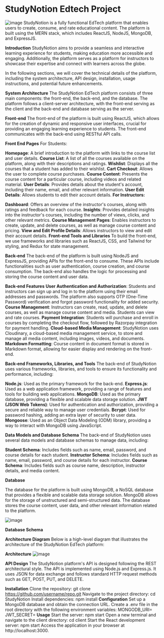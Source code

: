 # StudyNotion Edtech Project
![image](https://github.com/saifriaz001/StudyNotion/assets/89684150/27088e46-4b64-49fb-9f59-d6c749d454d8)
 StudyNotion is a fully functional EdTech platform that enables users to create, consume, and rate educational content. The platform is built using the MERN stack, which includes ReactJS, NodeJS, MongoDB, and ExpressJS.
 
**Introduction**
StudyNotion aims to provide a seamless and interactive learning experience for students, making education more accessible and engaging. Additionally, the platform serves as a platform for instructors to showcase their expertise and connect with learners across the globe.

In the following sections, we will cover the technical details of the platform, including the system architecture, API design, installation, usage instructions, and potential future enhancements.

**System Architecture**
The StudyNotion EdTech platform consists of three main components: the front-end, the back-end, and the database. The platform follows a client-server architecture, with the front-end serving as the client and the back-end and database serving as the server.

**Front-end**
The front-end of the platform is built using ReactJS, which allows for the creation of dynamic and responsive user interfaces, crucial for providing an engaging learning experience to students. The front-end communicates with the back-end using RESTful API calls.

**Front End Pages**
For Students:

**Homepage**: A brief introduction to the platform with links to the course list and user details.
**Course List**: A list of all the courses available on the platform, along with their descriptions and ratings.
**Wishlist**: Displays all the courses that a student has added to their wishlist.
**Cart Checkout**: Allows the user to complete course purchases.
**Course Content**: Presents the course content for a particular course, including videos and related material.
**User Details**: Provides details about the student's account, including their name, email, and other relevant information.
**User Edit Details**: Allows students to edit their account details.
**For Instructors:**

**Dashboard**: Offers an overview of the instructor's courses, along with ratings and feedback for each course.
**Insights**: Provides detailed insights into the instructor's courses, including the number of views, clicks, and other relevant metrics.
**Course Management Pages**: Enables instructors to create, update, and delete courses, as well as manage course content and pricing.
**View and Edit Profile Details**: Allows instructors to view and edit their account details.
**Front-end Tools and Libraries**
To build the front-end, we use frameworks and libraries such as ReactJS, CSS, and Tailwind for styling, and Redux for state management.

**Back-end**
The back-end of the platform is built using NodeJS and ExpressJS, providing APIs for the front-end to consume. These APIs include functionalities such as user authentication, course creation, and course consumption. The back-end also handles the logic for processing and storing the course content and user data.

**Back-end Features**
**User Authentication and Authorization**: Students and instructors can sign up and log in to the platform using their email addresses and passwords. The platform also supports OTP (One-Time Password) verification and forgot password functionality for added security.
**Course Management**: Instructors can create, read, update, and delete courses, as well as manage course content and media. Students can view and rate courses.
**Payment Integration**: Students will purchase and enroll in courses by completing the checkout flow, followed by Razorpay integration for payment handling.
**Cloud-based Media Management**: StudyNotion uses Cloudinary, a cloud-based media management service, to store and manage all media content, including images, videos, and documents.
**Markdown Formatting**: Course content in document format is stored in Markdown format, allowing for easier display and rendering on the front-end.

**Back-end Frameworks, Libraries, and Tools**
The back-end of StudyNotion uses various frameworks, libraries, and tools to ensure its functionality and performance, including:

**Node.js**: Used as the primary framework for the back-end.
**Express.js**: Used as a web application framework, providing a range of features and tools for building web applications.
**MongoDB**: Used as the primary database, providing a flexible and scalable data storage solution.
**JWT (JSON Web Tokens)**: Used for authentication and authorization, providing a secure and reliable way to manage user credentials.
**Bcrypt**: Used for password hashing, adding an extra layer of security to user data.
**Mongoose**: Used as an Object Data Modeling (ODM) library, providing a way to interact with MongoDB using JavaScript.

**Data Models and Database Schema**
The back-end of StudyNotion uses several data models and database schemas to manage data, including:

**Student Schema**: Includes fields such as name, email, password, and course details for each student.
**Instructor Schema**: Includes fields such as name, email, password, and course details for each instructor.
**Course Schema**: Includes fields such as course name, description, instructor details, and media content.

**Database**

The database for the platform is built using MongoDB, a NoSQL database that provides a flexible and scalable data storage solution. MongoDB allows for the storage of unstructured and semi-structured data. The database stores the course content, user data, and other relevant information related to the platform.


![image](https://github.com/saifriaz001/StudyNotion/assets/89684150/62c1adbd-745f-472a-8d5a-9f3beb15f6b1)


**Database Schema**

**Architecture Diagram**
Below is a high-level diagram that illustrates the architecture of the StudyNotion EdTech platform:

**Architecture**
![image](https://github.com/saifriaz001/StudyNotion/assets/89684150/e93a753a-3357-43b6-9165-2470f6786dba)



**API Design**
The StudyNotion platform's API is designed following the REST architectural style. The API is implemented using Node.js and Express.js. It uses JSON for data exchange and follows standard HTTP request methods such as GET, POST, PUT, and DELETE.


**Installation**
Clone the repository: git clone https://github.com/username/repo.git
Navigate to the project directory: cd StudyNotion
Install dependencies: npm install
**Configuration**
Set up a MongoDB database and obtain the connection URL.
Create a .env file in the root directory with the following environment variables:
MONGODB_URI=<your-mongodb-connection-url>
JWT_SECRET=<your-jwt-secret-key>
**Usage**
Start the server: npm start
Open a new terminal and navigate to the client directory: cd client
Start the React development server: npm start
Access the application in your browser at http://localhost:3000.
